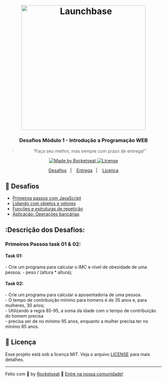 <h1 align="center">
    <img alt="Launchbase" src="https://storage.googleapis.com/golden-wind/bootcamp-launchbase/logo.png" width="400px" />
</h1>

<h3 align="center">
  Desafios Módulo 1 - Introdução a Programação WEB
</h3>

<blockquote align="center">“Faça seu melhor, mas sempre com prazo de entrega!”</blockquote>

<p align="center">

  <a href="https://rocketseat.com.br">
    <img alt="Made by Rocketseat" src="https://img.shields.io/badge/made%20by-Rocketseat-%23F8952D">
  </a>

  <a href="LICENSE" >
    <img alt="License" src="https://img.shields.io/badge/license-MIT-%23F8952D">
  </a>

</p>

<p align="center">
  <a href="#rocket-desafios">Desafios</a>&nbsp;&nbsp;&nbsp;|&nbsp;&nbsp;&nbsp;
  <a href="#calendar-entrega">Entrega</a>&nbsp;&nbsp;&nbsp;|&nbsp;&nbsp;&nbsp;
  <a href="#memo-licença">Licença</a>
</p>

## :rocket: Desafios

- [Primeiros passos com JavaScript](desafios/Desafio2-1-primeiro-html/index.html)
- [Lidando com objetos e vetores](desafios/02-lidandoComObjetosEvetores.js)
- [Funções e estruturas de repetição](desafios/03-funcoesEestruturasDeRepeticao.js)
- [Aplicação: Operações bancárias](04-aplicacaoOperacoesBancariais.js)

## :Descrição dos Desafios: 
<h3>Primeiros Passos task 01 & 02:</h3>
    <h4>Task 01:</h4>
        - Crie um programa para calcular o IMC e nível de obesidade de uma pessoa.
        - peso / (altura * altura);
    <h4>Task 02:</h4>
        - Crie um programa para calcular a aposentadoria de uma pessoa.</br>
        - O tempo de contribuição mínimo para homens é de 35 anos e, para mulheres, 30 anos;</br>
        - Utilizando a regra 85-95, a soma da idade com o tempo de contribuição do homem precisa</br>
        - precisa ser de no mínimo 95 anos, enquanto a mulher precisa ter no mínimo 85 anos.</br>
        
## :memo: Licença

Esse projeto está sob a licença MIT. Veja o arquivo [LICENSE](/LICENSE) para mais detalhes.

---

Feito com :purple_heart: by [Rocketseat](https://rocketseat.com.br) :wave: [Entre na nossa comunidade!](https://discordapp.com/invite/gCRAFhc)
